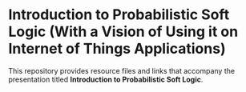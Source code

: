 
# Introduction to Probabilistic Soft Logic (With a Vision of Using it on Internet of Things Applications)
This repository provides resource files and links that accompany the presentation titled 
**Introduction to Probabilistic Soft Logic**.

